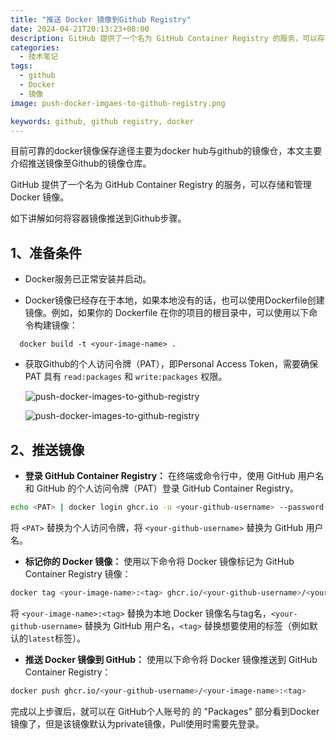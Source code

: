 ```yaml
---
title: "推送 Docker 镜像到Github Registry"
date: 2024-04-21T20:13:23+08:00
description: GitHub 提供了一个名为 GitHub Container Registry 的服务，可以存储和管理 Docker 镜像，本文主要讲解如何将docker镜像推送至Github Registry。
categories: 
  - 技术笔记
tags: 
  - github
  - Docker
  - 镜像
image: push-docker-imgaes-to-github-registry.png

keywords: github, github registry, docker
---
```


目前可靠的docker镜像保存途径主要为docker hub与github的镜像仓，本文主要介绍推送镜像至Github的镜像仓库。

GitHub 提供了一个名为 GitHub Container Registry 的服务，可以存储和管理 Docker 镜像。

如下讲解如何将容器镜像推送到Github步骤。



## 1、准备条件

- Docker服务已正常安装并启动。

- Docker镜像已经存在于本地，如果本地没有的话，也可以使用Dockerfile创建镜像。例如，如果你的 Dockerfile 在你的项目的根目录中，可以使用以下命令构建镜像：

```shell
  docker build -t <your-image-name> .
```

- 获取Github的个人访问令牌（PAT），即Personal Access Token，需要确保 PAT 具有 `read:packages` 和 `write:packages` 权限。

  ![push-docker-images-to-github-registry](PAT-1.png)

  ![push-docker-images-to-github-registry](PAT-2.png)

## 2、推送镜像

- **登录 GitHub Container Registry：** 在终端或命令行中，使用 GitHub 用户名和 GitHub 的个人访问令牌（PAT）登录 GitHub Container Registry。

```bash
echo <PAT> | docker login ghcr.io -u <your-github-username> --password-stdin
```

将 `<PAT>` 替换为个人访问令牌，将 `<your-github-username>` 替换为 GitHub 用户名。

- **标记你的 Docker 镜像：** 使用以下命令将 Docker 镜像标记为 GitHub Container Registry 镜像：

```bash
docker tag <your-image-name>:<tag> ghcr.io/<your-github-username>/<your-image-name>:<tag>
```

将 `<your-image-name>:<tag>` 替换为本地 Docker 镜像名与tag名，`<your-github-username>` 替换为 GitHub 用户名，`<tag>` 替换想要使用的标签（例如默认的`latest`标签）。

- **推送 Docker 镜像到 GitHub：** 使用以下命令将 Docker 镜像推送到 GitHub Container Registry：

```bash
docker push ghcr.io/<your-github-username>/<your-image-name>:<tag>
```

完成以上步骤后，就可以在 GitHub个人账号的 的 "Packages" 部分看到Docker 镜像了，但是该镜像默认为private镜像，Pull使用时需要先登录。

